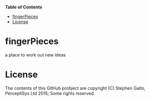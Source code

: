 **Table of Contents**

 - [fingerPieces](#fingerpieces)
 - [License](#license)

<!--- END TOC -->

# fingerPieces
a place to work out new ideas

# License

The contents of this GitHub probject are copyright (C) Stephen Gaito, 
PerceptiSys Ltd 2015; Some rights reserved.

